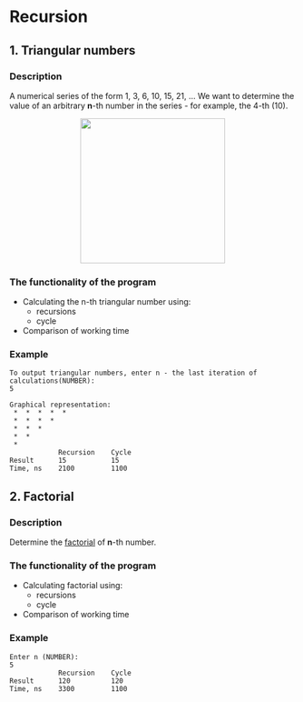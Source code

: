# Recursion

## 1. Triangular numbers

### Description
A numerical series of the form 1, 3, 6, 10, 15, 21, …
We want to determine the value of an arbitrary **n**-th number in the series - for example, the 4-th (10).
<p align="center">
  <img src="https://thecode.media/wp-content/uploads/2019/05/10.jpg" height="255"/>
</p>

### The functionality of the program
* Calculating the n-th triangular number using:
  * recursions
  * cycle
* Comparison of working time

### Example
```
To output triangular numbers, enter n - the last iteration of calculations(NUMBER): 
5

Graphical representation: 
 *  *  *  *  * 
 *  *  *  * 
 *  *  * 
 *  * 
 * 
            Recursion    Cycle     
Result      15           15        
Time, ns    2100         1100      
```
## 2. Factorial

### Description
Determine the <a href="https://en.wikipedia.org/wiki/Factorial">factorial</a> of **n**-th number.

### The functionality of the program
* Calculating factorial using:
  * recursions
  * cycle
* Comparison of working time

### Example
```
Enter n (NUMBER): 
5
            Recursion    Cycle     
Result      120          120       
Time, ns    3300         1100      
```

